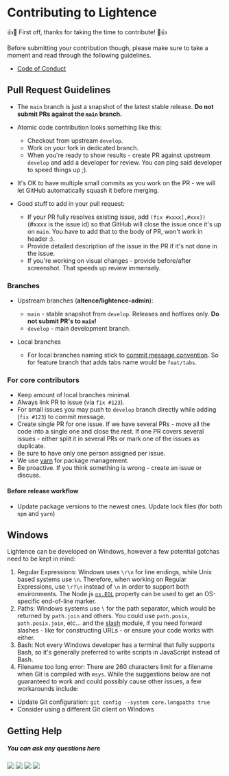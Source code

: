 # Contributing to Lightence

👍🎉 First off, thanks for taking the time to contribute! 🎉👍

Before submitting your contribution though, please make sure to take a moment and read through the following guidelines.

* [Code of Conduct](CODE_OF_CONDUCT.md)

## Pull Request Guidelines

* The `main` branch is just a snapshot of the latest stable release. **Do not submit PRs against the `main` branch.**
* Atomic code contribution looks something like this:
    * Checkout from upstream `develop`.
    * Work on your fork in dedicated branch.
    * When you're ready to show results - create PR against upstream `develop` and add a developer for review. You can
      ping said developer to speed things up ;).
* It's OK to have multiple small commits as you work on the PR - we will let GitHub automatically squash it before
  merging.

* Good stuff to add in your pull request:
    * If your PR fully resolves existing issue, add `(fix #xxxx[,#xxx])` (#xxxx is the issue id) so that GitHub will
      close the issue once it's up on `main`. You have to add that to the body of PR, won't work in header :).
    * Provide detailed description of the issue in the PR if it's not done in the issue.
    * If you're working on visual changes - provide before/after screenshot. That speeds up review immensely.

### Branches

* Upstream branches (**altence/lightence-admin**):
    * `main` - stable snapshot from `develop`. Releases and hotfixes only. **Do not submit PR's to `main`!**
    * `develop` - main development branch.

* Local branches
    * For local branches naming stick to [commit message convention](https://www.conventionalcommits.org/en/v1.0.0/). So
      for feature branch that adds tabs name would be `feat/tabs`.

### For core contributors

* Keep amount of local branches minimal.
* Always link PR to issue (via `fix #123`).
* For small issues you may push to `develop` branch directly while adding (`fix #123`) to commit message.
* Create single PR for one issue. If we have several PRs - move all the code into a single one and close the rest. If
  one PR covers several issues - either split it in several PRs or mark one of the issues as duplicate.
* Be sure to have only one person assigned per issue.
* We use [yarn](https://yarnpkg.com/lang/en/) for package management.
* Be proactive. If you think something is wrong - create an issue or discuss.

#### Before release workflow

* Update package versions to the newest ones. Update lock files (for both `npm` and `yarn`)

## Windows

Lightence can be developed on Windows, however a few potential gotchas need to be kept in mind:

1. Regular Expressions: Windows uses `\r\n` for line endings, while Unix based systems use `\n`. Therefore, when working
   on Regular Expressions, use `\r?\n` instead of `\n` in order to support both environments. The
   Node.js [`os.EOL`](https://nodejs.org/api/os.html#os_os_eol) property can be used to get an OS-specific end-of-line
   marker.
2. Paths: Windows systems use `\` for the path separator, which would be returned by `path.join` and others. You could
   use `path.posix`, `path.posix.join`, etc... and the [slash](https://ghub.io/slash) module, if you need forward
   slashes - like for constructing URLs - or ensure your code works with either.
3. Bash: Not every Windows developer has a terminal that fully supports Bash, so it's generally preferred to write
   scripts in JavaScript instead of Bash.
4. Filename too long error: There are 260 characters limit for a filename when Git is compiled with `msys`. While the
   suggestions below are not guaranteed to work and could possibly cause other issues, a few workarounds include:

- Update Git configuration: `git config --system core.longpaths true`
- Consider using a different Git client on Windows

## Getting Help

##### You can ask any questions here

[<img src="https://img.shields.io/badge/Gmail-D14836?style=for-the-badge&logo=gmail&logoColor=white">](mailto:lightence.admin@altence.com)
[<img src="https://img.shields.io/badge/Twitter-1DA1F2?style=for-the-badge&logo=twitter&logoColor=white">](https://twitter.com/altence_team)
[<img src="https://img.shields.io/badge/Discord-7289DA?style=for-the-badge&logo=discord&logoColor=white">](https://discord.gg/YBSrDrGe)
[<img src="https://img.shields.io/badge/Facebook-1877F2?style=for-the-badge&logo=facebook&logoColor=white">](https://www.facebook.com/groups/altence)
